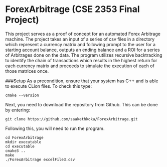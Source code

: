 # ForexArbitrage (CSE 2353 Final Project)
This project serves as a proof of concept for an automated Forex Arbitrage machine.
The project takes an input of a series of csv files in a directory which represent a currency matrix and following prompt to the user for a starting account balance, outputs an ending balance and a ROI for a series of Arbitrages done on the data. 
The program utilizes recursive backtracking to identify the chain of transactions which results in the highest return for each currency matrix and proceeds to simulate the execution of each of those matrices once.

###Setup
As a precondition, ensure that your system has C++ and is able to execute CLion files. To check this type:
```
cmake --version
```
Next, you need to download the repository from Github. This can be done by entering:
```
git clone https://github.com/saakethkoka/ForexArbitrage.git
```
Following this, you will need to run the program. 
```
cd ForexArbitrage
mkdir executable
cd executable
cmake3 ..
make
./ForexArbitrage excelFile3.csv
```
